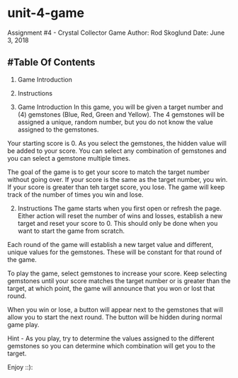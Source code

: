 # unit-4-game
Assignment #4 - Crystal Collector Game
Author: Rod Skoglund
Date: June 3, 2018

#Table Of Contents
----------------
1. Game Introduction
2. Instructions

1. Game Introduction
In this game, you will be given a target number and (4) gemstones (Blue, Red, Green and Yellow). The 4 gemstones will be assigned a unique, random number, but you do not know the value assigned to the gemstones. 

Your starting score is 0. As you select the gemstones, the hidden value will be added to your score. You can select any combination of gemstones and you can select a gemstone multiple times.

The goal of the game is to get your score to match the target number without going over. If your score is the same as the target number, you win. If your score is greater than teh target score, you lose. The game will keep track of the number of times you win and lose.

2. Instructions
The game starts when you first open or refresh the page. Either action will reset the number of wins and losses, establish a new target and reset your score to 0. This should only be done when you want to start the game from scratch. 

Each round of the game will establish a new target value and different, unique values for the gemstones. These will be constant for that round of the game.

To play the game, select gemstones to increase your score. Keep selecting gemstones until your score matches the target number or is greater than the target, at which point, the game will announce that you won or lost that round. 

When you win or lose, a button will appear next to the gemstones that will allow you to start the next round. The button will be hidden during normal game play.

Hint - As you play, try to determine the values assigned to the different gemstones so you can determine which combination will get you to the target.

Enjoy ::):